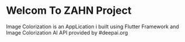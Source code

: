 # Welcom To ZAHN Project

Image Colorization is an AppLication i built using Flutter Framework and Image Colorization AI API provided by #deepai.org

